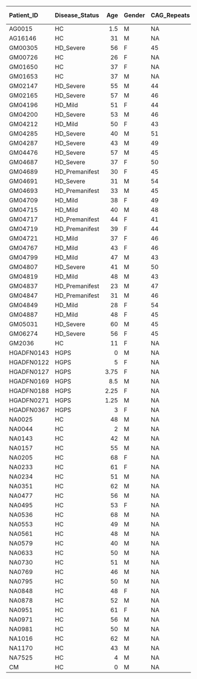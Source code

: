 | Patient_ID   | Disease_Status   |   Age | Gender   | CAG_Repeats   |   CAP_Score |   Count_Experiments | Live_Cell_Imaging   | Mito morphology   | Mito vat1_df5   | Mito drp1_df5   | Mito mfn2_df5   | Mito mfn1_df5   | Cell_Migration_DataFileLatB   | Cell_Migration_DataFileMitoQ   | Cell_Migration_DataFileWithHGPS   | Cell_Migration_LaminB_HGPS   | Cell_Migration_LaminB_HGPS_PlateResults_5   | Cell_Migration_LaminB_HGPS_PlateResults_6   | Cell_Migration_LaminB_HGPS_PlateResults_7   | Cell_Migration_LaminB_HGPS_PlateResults_8   | Cell_Migration_LaminB_HGPS_PlateResults_4R   | Cell_Migration_LaminB_HGPS_PlateResults_4Sa   | Cell_Migration_LaminB_HGPS_PlateResults_4Sb   | Cell_Migration_HGPS_Data_APRW   | Cell_Migration_LatB_LowHigh_APRW   | Cell_Migration_MitoQ_APRW   |
|:-------------|:-----------------|------:|:---------|:--------------|------------:|--------------------:|:--------------------|:------------------|:----------------|:----------------|:----------------|:----------------|:------------------------------|:-------------------------------|:----------------------------------|:-----------------------------|:--------------------------------------------|:--------------------------------------------|:--------------------------------------------|:--------------------------------------------|:---------------------------------------------|:----------------------------------------------|:----------------------------------------------|:--------------------------------|:-----------------------------------|:----------------------------|
| AG0015       | HC               |  1.5  | M        | NA            |      nan    |                  14 | NA                  | NA                | NA              | NA              | NA              | NA              | 4                             | NA                             | NA                                | 12                           | NA                                          | NA                                          | NA                                          | NA                                          | NA                                           | NA                                            | NA                                            | NA                              | 4                                  | NA                          |
| AG16146      | HC               | 31    | M        | NA            |      nan    |                  13 | NA                  | NA                | NA              | NA              | NA              | NA              | NA                            | NA                             | 6                                 | NA                           | NA                                          | NA                                          | NA                                          | NA                                          | NA                                           | NA                                            | NA                                            | 6                               | NA                                 | NA                          |
| GM00305      | HD_Severe        | 56    | F        | 45            |      129.43 |                  22 | 28                  | 15                | 6               | 6               | 6               | 6               | NA                            | 2                              | 12                                | NA                           | NA                                          | 5                                           | NA                                          | NA                                          | 6                                            | NA                                            | NA                                            | 12                              | NA                                 | 2                           |
| GM00726      | HC               | 26    | F        | NA            |      nan    |                  11 | NA                  | NA                | NA              | NA              | NA              | NA              | NA                            | NA                             | NA                                | NA                           | NA                                          | NA                                          | NA                                          | NA                                          | NA                                           | NA                                            | NA                                            | NA                              | NA                                 | NA                          |
| GM01650      | HC               | 37    | F        | NA            |      nan    |                  22 | NA                  | 44                | 14              | 12              | 16              | 17              | NA                            | NA                             | 3                                 | NA                           | 6                                           | 5                                           | 6                                           | NA                                          | NA                                           | NA                                            | 3                                             | 3                               | NA                                 | NA                          |
| GM01653      | HC               | 37    | M        | NA            |      nan    |                  25 | NA                  | 24                | 23              | 23              | 29              | 24              | NA                            | 8                              | 9                                 | NA                           | 6                                           | 5                                           | 6                                           | NA                                          | 6                                            | NA                                            | 3                                             | 9                               | NA                                 | 8                           |
| GM02147      | HD_Severe        | 55    | M        | 44            |      118.64 |                  13 | NA                  | NA                | NA              | NA              | NA              | NA              | NA                            | NA                             | 1                                 | NA                           | NA                                          | NA                                          | NA                                          | NA                                          | NA                                           | NA                                            | NA                                            | 1                               | NA                                 | NA                          |
| GM02165      | HD_Severe        | 57    | M        | 46            |      140.52 |                  22 | NA                  | 9                 | 3               | 4               | 1               | 1               | NA                            | 2                              | 11                                | NA                           | NA                                          | NA                                          | NA                                          | 12                                          | 6                                            | NA                                            | NA                                            | 11                              | NA                                 | 2                           |
| GM04196      | HD_Mild          | 51    | F        | 44            |      110.02 |                  16 | NA                  | NA                | NA              | NA              | NA              | NA              | NA                            | 2                              | 1                                 | NA                           | NA                                          | NA                                          | NA                                          | 12                                          | NA                                           | NA                                            | NA                                            | 1                               | NA                                 | 2                           |
| GM04200      | HD_Severe        | 53    | M        | 46            |      130.66 |                  14 | NA                  | NA                | NA              | NA              | NA              | NA              | NA                            | NA                             | 1                                 | NA                           | 6                                           | NA                                          | NA                                          | NA                                          | NA                                           | NA                                            | NA                                            | 1                               | NA                                 | NA                          |
| GM04212      | HD_Mild          | 50    | F        | 43            |      100.15 |                  22 | NA                  | NA                | 6               | 6               | 5               | 5               | 1                             | 3                              | 1                                 | NA                           | NA                                          | NA                                          | 6                                           | NA                                          | NA                                           | NA                                            | NA                                            | 1                               | 1                                  | 3                           |
| GM04285      | HD_Severe        | 40    | M        | 51            |      129.43 |                  16 | 27                  | NA                | NA              | NA              | NA              | NA              | NA                            | 1                              | 6                                 | NA                           | NA                                          | NA                                          | NA                                          | NA                                          | NA                                           | 6                                             | NA                                            | 6                               | NA                                 | 1                           |
| GM04287      | HD_Severe        | 43    | M        | 49            |      125.89 |                  19 | NA                  | 23                | 1               | 5               | 6               | 6               | NA                            | NA                             | 1                                 | NA                           | 6                                           | NA                                          | NA                                          | NA                                          | NA                                           | NA                                            | NA                                            | 1                               | NA                                 | NA                          |
| GM04476      | HD_Severe        | 57    | M        | 45            |      131.74 |                  19 | NA                  | 5                 | 3               | 6               | 2               | 4               | NA                            | NA                             | 1                                 | NA                           | NA                                          | NA                                          | NA                                          | 12                                          | NA                                           | NA                                            | NA                                            | 1                               | NA                                 | NA                          |
| GM04687      | HD_Severe        | 37    | F        | 50            |      114.02 |                  21 | 30                  | NA                | 6               | 6               | 6               | 6               | NA                            | 1                              | 6                                 | NA                           | NA                                          | 5                                           | NA                                          | NA                                          | NA                                           | NA                                            | 6                                             | 6                               | NA                                 | 1                           |
| GM04689      | HD_Premanifest   | 30    | F        | 45            |       69.34 |                  22 | 18                  | 15                | 6               | 6               | 3               | 5               | NA                            | 2                              | 12                                | NA                           | NA                                          | 5                                           | NA                                          | NA                                          | 6                                            | NA                                            | NA                                            | 12                              | NA                                 | 2                           |
| GM04691      | HD_Severe        | 31    | M        | 54            |      114.64 |                  16 | NA                  | NA                | NA              | NA              | NA              | NA              | NA                            | 3                              | 6                                 | NA                           | NA                                          | NA                                          | NA                                          | NA                                          | NA                                           | NA                                            | 6                                             | 6                               | NA                                 | 3                           |
| GM04693      | HD_Premanifest   | 33    | M        | 45            |       76.27 |                  18 | 19                  | 7                 | NA              | NA              | NA              | NA              | NA                            | 2                              | 12                                | NA                           | NA                                          | NA                                          | 6                                           | NA                                          | 6                                            | NA                                            | NA                                            | 12                              | NA                                 | 2                           |
| GM04709      | HD_Mild          | 38    | F        | 49            |      111.25 |                  18 | NA                  | NA                | 6               | 5               | 6               | 6               | NA                            | NA                             | 1                                 | NA                           | NA                                          | NA                                          | 6                                           | NA                                          | NA                                           | NA                                            | NA                                            | 1                               | NA                                 | NA                          |
| GM04715      | HD_Mild          | 40    | M        | 48            |      110.94 |                  21 | 19                  | 28                | 6               | 6               | 4               | 6               | NA                            | 2                              | 1                                 | NA                           | NA                                          | 4                                           | NA                                          | NA                                          | NA                                           | NA                                            | NA                                            | 1                               | NA                                 | 2                           |
| GM04717      | HD_Premanifest   | 44    | F        | 41            |       74.58 |                  20 | 30                  | 21                | 6               | 6               | 6               | 6               | NA                            | NA                             | 1                                 | NA                           | 6                                           | 5                                           | NA                                          | NA                                          | NA                                           | NA                                            | NA                                            | 1                               | NA                                 | NA                          |
| GM04719      | HD_Premanifest   | 39    | F        | 44            |       84.13 |                  19 | 10                  | 28                | 11              | 11              | 9               | 11              | NA                            | NA                             | 1                                 | NA                           | 6                                           | NA                                          | NA                                          | NA                                          | NA                                           | NA                                            | NA                                            | 1                               | NA                                 | NA                          |
| GM04721      | HD_Mild          | 37    | F        | 46            |       91.22 |                  18 | 8                   | 1                 | 3               | 6               | NA              | 4               | NA                            | NA                             | 1                                 | NA                           | 6                                           | NA                                          | NA                                          | NA                                          | NA                                           | NA                                            | NA                                            | 1                               | NA                                 | NA                          |
| GM04767      | HD_Mild          | 43    | F        | 46            |      106.01 |                  17 | 19                  | NA                | NA              | NA              | NA              | NA              | NA                            | 3                              | 6                                 | NA                           | NA                                          | NA                                          | NA                                          | NA                                          | NA                                           | 2                                             | 4                                             | 6                               | NA                                 | 3                           |
| GM04799      | HD_Mild          | 47    | M        | 43            |       94.14 |                  19 | 20                  | 3                 | 6               | 4               | 5               | 6               | NA                            | NA                             | 1                                 | NA                           | NA                                          | NA                                          | 6                                           | NA                                          | NA                                           | NA                                            | NA                                            | 1                               | NA                                 | NA                          |
| GM04807      | HD_Severe        | 41    | M        | 50            |      126.35 |                  19 | 17                  | NA                | 3               | 2               | 1               | 5               | NA                            | 2                              | NA                                | NA                           | NA                                          | NA                                          | 6                                           | NA                                          | NA                                           | NA                                            | 6                                             | NA                              | NA                                 | 2                           |
| GM04819      | HD_Mild          | 48    | M        | 43            |       96.15 |                  20 | NA                  | 14                | 5               | NA              | 6               | 6               | 1                             | NA                             | 1                                 | NA                           | 6                                           | NA                                          | NA                                          | NA                                          | NA                                           | NA                                            | NA                                            | 1                               | 1                                  | NA                          |
| GM04837      | HD_Premanifest   | 23    | M        | 47            |       60.25 |                  22 | NA                  | 15                | 5               | 5               | 6               | 5               | NA                            | 3                              | 12                                | NA                           | NA                                          | NA                                          | 5                                           | NA                                          | 6                                            | NA                                            | NA                                            | 12                              | NA                                 | 3                           |
| GM04847      | HD_Premanifest   | 31    | M        | 46            |       76.43 |                  17 | 11                  | 13                | NA              | NA              | NA              | NA              | NA                            | 2                              | 6                                 | NA                           | NA                                          | NA                                          | NA                                          | NA                                          | 6                                            | NA                                            | NA                                            | 18                              | NA                                 | 2                           |
| GM04849      | HD_Mild          | 28    | F        | 54            |      103.54 |                  16 | NA                  | NA                | NA              | NA              | NA              | NA              | NA                            | 2                              | 6                                 | NA                           | NA                                          | NA                                          | NA                                          | NA                                          | NA                                           | NA                                            | 6                                             | 6                               | NA                                 | 2                           |
| GM04887      | HD_Mild          | 48    | F        | 45            |      110.94 |                  19 | NA                  | 13                | 5               | 1               | 3               | 3               | NA                            | NA                             | 1                                 | NA                           | NA                                          | 5                                           | NA                                          | NA                                          | NA                                           | NA                                            | NA                                            | 1                               | NA                                 | NA                          |
| GM05031      | HD_Severe        | 60    | M        | 45            |      138.67 |                  13 | NA                  | NA                | NA              | NA              | NA              | NA              | NA                            | NA                             | 1                                 | NA                           | NA                                          | NA                                          | NA                                          | NA                                          | NA                                           | NA                                            | NA                                            | 1                               | NA                                 | NA                          |
| GM06274      | HD_Severe        | 56    | F        | 45            |      129.43 |                  13 | NA                  | NA                | NA              | NA              | NA              | NA              | NA                            | NA                             | 1                                 | NA                           | NA                                          | NA                                          | NA                                          | NA                                          | NA                                           | NA                                            | NA                                            | 1                               | NA                                 | NA                          |
| GM2036       | HC               | 11    | F        | NA            |      nan    |                  11 | NA                  | NA                | NA              | NA              | NA              | NA              | NA                            | NA                             | NA                                | NA                           | NA                                          | NA                                          | NA                                          | NA                                          | NA                                           | NA                                            | NA                                            | NA                              | NA                                 | NA                          |
| HGADFN0143   | HGPS             |  0    | M        | NA            |      nan    |                  16 | 36                  | NA                | 5               | 12              | 6               | 10              | NA                            | NA                             | NA                                | 12                           | NA                                          | NA                                          | NA                                          | NA                                          | NA                                           | NA                                            | NA                                            | NA                              | NA                                 | NA                          |
| HGADFN0122   | HGPS             |  5    | F        | NA            |      nan    |                  14 | NA                  | NA                | NA              | NA              | NA              | NA              | NA                            | NA                             | 6                                 | 12                           | NA                                          | NA                                          | NA                                          | NA                                          | NA                                           | NA                                            | NA                                            | 6                               | NA                                 | NA                          |
| HGADFN0127   | HGPS             |  3.75 | F        | NA            |      nan    |                  14 | NA                  | NA                | NA              | NA              | NA              | NA              | NA                            | NA                             | 6                                 | 12                           | NA                                          | NA                                          | NA                                          | NA                                          | NA                                           | NA                                            | NA                                            | 6                               | NA                                 | NA                          |
| HGADFN0169   | HGPS             |  8.5  | M        | NA            |      nan    |                  13 | NA                  | NA                | NA              | NA              | NA              | NA              | NA                            | NA                             | 6                                 | NA                           | NA                                          | NA                                          | NA                                          | NA                                          | NA                                           | NA                                            | NA                                            | 6                               | NA                                 | NA                          |
| HGADFN0188   | HGPS             |  2.25 | F        | NA            |      nan    |                  13 | NA                  | NA                | NA              | NA              | NA              | NA              | NA                            | NA                             | 6                                 | NA                           | NA                                          | NA                                          | NA                                          | NA                                          | NA                                           | NA                                            | NA                                            | 6                               | NA                                 | NA                          |
| HGADFN0271   | HGPS             |  1.25 | M        | NA            |      nan    |                  13 | NA                  | NA                | NA              | NA              | NA              | NA              | NA                            | NA                             | 6                                 | NA                           | NA                                          | NA                                          | NA                                          | NA                                          | NA                                           | NA                                            | NA                                            | 6                               | NA                                 | NA                          |
| HGADFN0367   | HGPS             |  3    | F        | NA            |      nan    |                  13 | NA                  | NA                | NA              | NA              | NA              | NA              | NA                            | NA                             | 6                                 | NA                           | NA                                          | NA                                          | NA                                          | NA                                          | NA                                           | NA                                            | NA                                            | 6                               | NA                                 | NA                          |
| NA0025       | HC               | 48    | M        | NA            |      nan    |                  13 | NA                  | NA                | NA              | NA              | NA              | NA              | NA                            | NA                             | 1                                 | NA                           | NA                                          | NA                                          | NA                                          | NA                                          | NA                                           | NA                                            | NA                                            | 1                               | NA                                 | NA                          |
| NA0044       | HC               |  2    | M        | NA            |      nan    |                  11 | NA                  | NA                | NA              | NA              | NA              | NA              | NA                            | NA                             | NA                                | NA                           | NA                                          | NA                                          | NA                                          | NA                                          | NA                                           | NA                                            | NA                                            | NA                              | NA                                 | NA                          |
| NA0143       | HC               | 42    | M        | NA            |      nan    |                  18 | NA                  | 41                | NA              | NA              | NA              | NA              | NA                            | 5                              | 1                                 | NA                           | NA                                          | 5                                           | NA                                          | NA                                          | NA                                           | NA                                            | 3                                             | 4                               | NA                                 | 5                           |
| NA0157       | HC               | 55    | M        | NA            |      nan    |                  13 | NA                  | NA                | NA              | NA              | NA              | NA              | NA                            | NA                             | 1                                 | NA                           | NA                                          | NA                                          | NA                                          | NA                                          | NA                                           | NA                                            | NA                                            | 1                               | NA                                 | NA                          |
| NA0205       | HC               | 68    | F        | NA            |      nan    |                  11 | NA                  | NA                | NA              | NA              | NA              | NA              | NA                            | NA                             | NA                                | NA                           | NA                                          | NA                                          | NA                                          | NA                                          | NA                                           | NA                                            | NA                                            | NA                              | NA                                 | NA                          |
| NA0233       | HC               | 61    | F        | NA            |      nan    |                  13 | NA                  | NA                | NA              | NA              | NA              | NA              | NA                            | NA                             | 1                                 | NA                           | NA                                          | NA                                          | NA                                          | NA                                          | NA                                           | NA                                            | NA                                            | 1                               | NA                                 | NA                          |
| NA0234       | HC               | 51    | M        | NA            |      nan    |                  13 | NA                  | NA                | NA              | NA              | NA              | NA              | NA                            | NA                             | 1                                 | NA                           | NA                                          | NA                                          | NA                                          | NA                                          | NA                                           | NA                                            | NA                                            | 1                               | NA                                 | NA                          |
| NA0351       | HC               | 62    | M        | NA            |      nan    |                  11 | NA                  | NA                | NA              | NA              | NA              | NA              | NA                            | NA                             | NA                                | NA                           | NA                                          | NA                                          | NA                                          | NA                                          | NA                                           | NA                                            | NA                                            | NA                              | NA                                 | NA                          |
| NA0477       | HC               | 56    | M        | NA            |      nan    |                  13 | NA                  | NA                | NA              | NA              | NA              | NA              | NA                            | NA                             | 1                                 | NA                           | NA                                          | NA                                          | NA                                          | NA                                          | NA                                           | NA                                            | NA                                            | 1                               | NA                                 | NA                          |
| NA0495       | HC               | 53    | F        | NA            |      nan    |                  20 | 16                  | 22                | 1               | 6               | 6               | 5               | NA                            | NA                             | 6                                 | NA                           | NA                                          | 5                                           | NA                                          | NA                                          | 3                                            | NA                                            | NA                                            | 6                               | NA                                 | NA                          |
| NA0536       | HC               | 68    | M        | NA            |      nan    |                  11 | NA                  | NA                | NA              | NA              | NA              | NA              | NA                            | NA                             | NA                                | NA                           | NA                                          | NA                                          | NA                                          | NA                                          | NA                                           | NA                                            | NA                                            | NA                              | NA                                 | NA                          |
| NA0553       | HC               | 49    | M        | NA            |      nan    |                  11 | NA                  | NA                | NA              | NA              | NA              | NA              | NA                            | NA                             | NA                                | NA                           | NA                                          | NA                                          | NA                                          | NA                                          | NA                                           | NA                                            | NA                                            | NA                              | NA                                 | NA                          |
| NA0561       | HC               | 48    | M        | NA            |      nan    |                  14 | NA                  | 14                | NA              | NA              | NA              | NA              | NA                            | NA                             | 1                                 | NA                           | NA                                          | NA                                          | NA                                          | NA                                          | NA                                           | NA                                            | NA                                            | 1                               | NA                                 | NA                          |
| NA0579       | HC               | 40    | M        | NA            |      nan    |                  13 | NA                  | NA                | NA              | NA              | NA              | NA              | NA                            | NA                             | 1                                 | NA                           | NA                                          | NA                                          | NA                                          | NA                                          | NA                                           | NA                                            | NA                                            | 1                               | NA                                 | NA                          |
| NA0633       | HC               | 50    | M        | NA            |      nan    |                  14 | NA                  | 11                | NA              | NA              | NA              | NA              | NA                            | NA                             | 1                                 | NA                           | NA                                          | NA                                          | NA                                          | NA                                          | NA                                           | NA                                            | NA                                            | 1                               | NA                                 | NA                          |
| NA0730       | HC               | 51    | M        | NA            |      nan    |                  20 | NA                  | 29                | 11              | 5               | 6               | NA              | 4                             | 2                              | NA                                | NA                           | NA                                          | NA                                          | 6                                           | NA                                          | NA                                           | NA                                            | NA                                            | NA                              | 4                                  | 2                           |
| NA0769       | HC               | 46    | M        | NA            |      nan    |                  13 | NA                  | NA                | NA              | NA              | NA              | NA              | NA                            | NA                             | 1                                 | NA                           | NA                                          | NA                                          | NA                                          | NA                                          | NA                                           | NA                                            | NA                                            | 1                               | NA                                 | NA                          |
| NA0795       | HC               | 50    | M        | NA            |      nan    |                  11 | NA                  | NA                | NA              | NA              | NA              | NA              | NA                            | NA                             | NA                                | NA                           | NA                                          | NA                                          | NA                                          | NA                                          | NA                                           | NA                                            | NA                                            | NA                              | NA                                 | NA                          |
| NA0848       | HC               | 48    | F        | NA            |      nan    |                  18 | 11                  | 35                | NA              | NA              | NA              | NA              | NA                            | NA                             | 3                                 | NA                           | 12                                          | NA                                          | 6                                           | 6                                           | NA                                           | NA                                            | 3                                             | 3                               | NA                                 | NA                          |
| NA0878       | HC               | 52    | M        | NA            |      nan    |                  15 | NA                  | NA                | NA              | NA              | NA              | NA              | 4                             | NA                             | 1                                 | NA                           | NA                                          | NA                                          | NA                                          | NA                                          | NA                                           | NA                                            | NA                                            | 1                               | 4                                  | NA                          |
| NA0951       | HC               | 61    | F        | NA            |      nan    |                  15 | NA                  | 8                 | NA              | NA              | 1               | 3               | NA                            | NA                             | NA                                | NA                           | NA                                          | NA                                          | NA                                          | 6                                           | NA                                           | NA                                            | NA                                            | NA                              | NA                                 | NA                          |
| NA0971       | HC               | 56    | M        | NA            |      nan    |                  17 | 20                  | 41                | NA              | NA              | NA              | NA              | NA                            | 6                              | 6                                 | NA                           | NA                                          | NA                                          | NA                                          | NA                                          | 3                                            | NA                                            | NA                                            | 6                               | NA                                 | 6                           |
| NA0981       | HC               | 50    | M        | NA            |      nan    |                  12 | NA                  | 14                | NA              | NA              | NA              | NA              | NA                            | NA                             | NA                                | NA                           | NA                                          | NA                                          | NA                                          | NA                                          | NA                                           | NA                                            | NA                                            | NA                              | NA                                 | NA                          |
| NA1016       | HC               | 62    | M        | NA            |      nan    |                  18 | NA                  | 8                 | 6               | 5               | 6               | 5               | NA                            | NA                             | NA                                | 12                           | NA                                          | NA                                          | NA                                          | 6                                           | NA                                           | NA                                            | NA                                            | NA                              | NA                                 | NA                          |
| NA1170       | HC               | 43    | M        | NA            |      nan    |                  20 | 12                  | 38                | NA              | 5               | NA              | NA              | NA                            | 11                             | 1                                 | NA                           | NA                                          | NA                                          | NA                                          | 6                                           | 6                                            | NA                                            | 6                                             | 19                              | NA                                 | 11                          |
| NA7525       | HC               |  4    | M        | NA            |      nan    |                  11 | NA                  | NA                | NA              | NA              | NA              | NA              | NA                            | NA                             | NA                                | NA                           | NA                                          | NA                                          | NA                                          | NA                                          | NA                                           | NA                                            | NA                                            | NA                              | NA                                 | NA                          |
| CM           | HC               |  0    | M        | NA            |      nan    |                  13 | NA                  | NA                | NA              | NA              | NA              | NA              | NA                            | NA                             | 1                                 | NA                           | NA                                          | NA                                          | NA                                          | NA                                          | NA                                           | NA                                            | NA                                            | 1                               | NA                                 | NA                          |